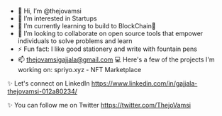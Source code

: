 - 👋 Hi, I’m @thejovamsi
- 👀 I’m interested in Startups
- 🌱 I’m currently learning to build to BlockChain🔗
- 👯 I’m looking to collaborate on open source tools that empower individuals to solve problems and learn
- ⚡ Fun fact: I like good stationery and write with fountain pens
- 📫 thejovamsigajjala@gmail.com
💻  Here's a few of the projects I'm working on: spriyo.xyz - NFT Marketplace

✨  Let's connect on LinkedIn  https://www.linkedin.com/in/gajjala-thejovamsi-012a80234/ 

✨ You can follow me on Twitter https://twitter.com/ThejoVamsi
